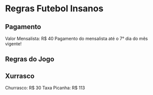 # Regras Futebol Insanos

## Pagamento
Valor Mensalista: R$ 40
Pagamento do mensalista até o 7° dia do mês vigente!

## Regras do Jogo

## Xurrasco
Churrasco: R$ 30
Taxa Picanha: R$ 113
